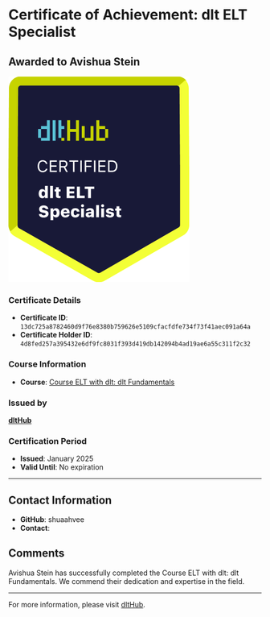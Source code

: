 
# Certificate of Achievement: dlt ELT Specialist

## Awarded to **Avishua Stein**

![Course Image](../badges/dlt_ELT_specialist.png)

### Certificate Details
- **Certificate ID**: `13dc725a8782460d9f76e8380b759626e5109cfacfdfe734f73f41aec091a64a`
- **Certificate Holder ID**: `4d8fed257a395432e6df9fc8031f393d419db142094b4ad19ae6a55c311f2c32`

### Course Information
- **Course**: [Course ELT with dlt: dlt Fundamentals](https://github.com/dlt-hub/dlthub-education/tree/main/courses/dlt_fundamentals_dec_2024)

### Issued by
[**dltHub**](https://dlthub.com/) 

### Certification Period
- **Issued**: January 2025
- **Valid Until**: No expiration

---

## Contact Information
- **GitHub**: shuaahvee
- **Contact**: 

## Comments
Avishua Stein has successfully completed the Course ELT with dlt: dlt Fundamentals. We commend their dedication and expertise in the field.

---

For more information, please visit [dltHub](https://dlthub.com/).
    